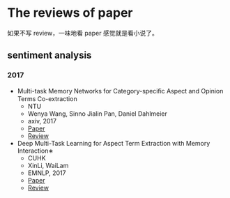 # The reviews of paper

如果不写 review，一味地看 paper 感觉就是看小说了。

## sentiment analysis

### 2017

- Multi-task Memory Networks for Category-speciﬁc Aspect and Opinion Terms Co-extraction
    - NTU
    - Wenya Wang, Sinno Jialin Pan, Daniel Dahlmeier
    - axiv, 2017
    - [Paper](https://arxiv.org/pdf/1702.01776.pdf)
    - [Review](./reviews/Multi-task-Memory-Networks-for-Category-speciﬁc-Aspect-and-Opinion-Terms-Co-extraction.md)
- Deep Multi-Task Learning for Aspect Term Extraction with Memory Interaction∗
    - CUHK
    - XinLi, WaiLam
    - EMNLP, 2017
    - [Paper]()
    - [Review]()